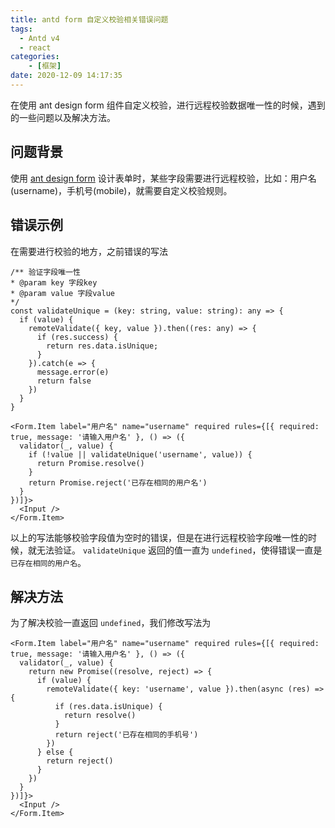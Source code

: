 ```yaml
---
title: antd form 自定义校验相关错误问题
tags:
  - Antd v4
  - react
categories:
    - [框架]
date: 2020-12-09 14:17:35
---
```



在使用 ant design form 组件自定义校验，进行远程校验数据唯一性的时候，遇到的一些问题以及解决方法。

<!-- more -->

## 问题背景

使用 [ant design form](https://ant.design/components/form-cn/) 设计表单时，某些字段需要进行远程校验，比如：用户名(username)，手机号(mobile)，就需要自定义校验规则。

## 错误示例

在需要进行校验的地方，之前错误的写法

```tsx
/** 验证字段唯一性
* @param key 字段key
* @param value 字段value
*/
const validateUnique = (key: string, value: string): any => {
  if (value) {
    remoteValidate({ key, value }).then((res: any) => {
      if (res.success) {
        return res.data.isUnique;
      }
    }).catch(e => {
      message.error(e)
      return false
    })
  }
}

<Form.Item label="用户名" name="username" required rules={[{ required: true, message: '请输入用户名' }, () => ({
  validator(_, value) {
    if (!value || validateUnique('username', value)) {
      return Promise.resolve()
    }
    return Promise.reject('已存在相同的用户名')
  }
})]}>
  <Input />
</Form.Item>
```

以上的写法能够校验字段值为空时的错误，但是在进行远程校验字段唯一性的时候，就无法验证。
`validateUnique` 返回的值一直为 `undefined`，使得错误一直是 `已存在相同的用户名`。

## 解决方法

为了解决校验一直返回 `undefined`，我们修改写法为

```tsx
<Form.Item label="用户名" name="username" required rules={[{ required: true, message: '请输入用户名' }, () => ({
  validator(_, value) {
    return new Promise((resolve, reject) => {
      if (value) {
        remoteValidate({ key: 'username', value }).then(async (res) => {
          if (res.data.isUnique) {
            return resolve()
          }
          return reject('已存在相同的手机号')
        })
      } else {
        return reject()
      }
    })
  }
})]}>
  <Input />
</Form.Item>
```
